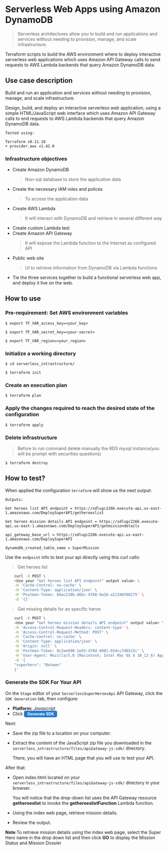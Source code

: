 # Serverless Web Apps using Amazon DynamoDB

> Serverless architectures allow you to build and run applications and services without needing to provision, manage, and scale infrastructure.

Terraform scripts to build the AWS environment where to deploy interactive serverless web applications which uses Amazon API Gateway calls to send requests to AWS Lambda backends that query Amazon DynamoDB data.

## Use case description
Build and run an application and services without needing to provision, manage, and scale infrastructure.

Design, build, and deploy an interactive serverless web application, using a simple HTML/JavaScript web interface which uses Amazon API Gateway calls to end requests to AWS Lambda backends that query Amazon DynamoDB data.

```
Tested using:

Terraform v0.11.10
+ provider.aws v1.42.0
```

### Infrastructure objectives

- Create Amazon DynamoDB
  > Non-sql database to store the application data
- Create the necessary IAM roles and polices
  > To access the application data
- Create AWS Lambda
  > It will interact with DynamoDB and retrieve in several different way
- Create custom Lambda test
- Create Amazon API Gateway
  > It will expose the Lambda function to the Internet as configured API
- Public web site
  > UI to retrieve information from DynamoDB via Lambda functions
- Tie the three services together to build a functional serverless web app, and deploy it live on the web.

## How to use

### Pre-requirement: Set AWS environment variables

```
$ export TF_VAR_access_key=<your_key>

$ export TF_VAR_secret_key=<your-secret>

$ export TF_VAR_region=<your_region>
```

### Initialize a working directory

`$ cd serverless_intrastructure/`

`$ terraform init`

### Create an execution plan

`$ terraform plan`

### Apply the changes required to reach the desired state of the configuration

`$ terraform apply`

### Delete infrastructure

> Before to run command delete manually the RDS mysql instance(you will be prompt with securities questions)

`$ terraform destroy`

## How to test?

When applied the configuration `terraform` will show us the next output:

```
Outputs:

Get heroes list API endpoint = https://xdlugc2266.execute-api.us-east-1.amazonaws.com/DeploySuperAPI/getheroeslist

Get heroes mission details API endpoint = https://xdlugc2266.execute-api.us-east-1.amazonaws.com/DeploySuperAPI/getmissiondetails

api_gateway_base_url = https://xdlugc2266.execute-api.us-east-1.amazonaws.com/DeploySuperAPI

dynamoDb_created_table_name = SuperMission
```

Use the `endpoint` info to test your api directly using this curl calls:

> Get heroes list

```bash
    curl -X POST \
    <Use your "Get heroes list API endpoint" output value> \
    -H 'Cache-Control: no-cache' \
    -H 'Content-Type: application/json' \
    -H 'Postman-Token: 84ac228b-d6bc-4768-9a28-a21348f68275' \
    -d '{}'
```

> Get missing details for an specific heroe

```bash
    curl -X POST \
    <Use your "Get heroes mission details API endpoint" output value> \
    -H 'Access-Control-Request-Headers: content-type' \
    -H 'Access-Control-Request-Method: POST' \
    -H 'Cache-Control: no-cache' \
    -H 'Content-Type: application/json' \
    -H 'Origin: null' \
    -H 'Postman-Token: 8c2ee690-1e93-4784-9981-654cc7d6515c' \
    -H 'User-Agent: Mozilla/5.0 (Macintosh; Intel Mac OS X 10_13_6) AppleWebKit/537.36 (KHTML, like Gecko) Chrome/72.0.3604.0 Safari/537.36' \
    -d '{
    "superhero": "Batman"
    }'
```

### Generate the SDK For Your API

On the `Stage` editor of your `ServerlessSuperHeroesApi` API Gateway, click the `SDK Generation` tab, then configure:

<ul>
<li>
<strong>Platform:</strong> <em>Javascript</em>
</li>
<li>Click <span style="background-color:#257ACF;font-weight:bold;font-size:90%;color:white;border-radius:5px;padding-top:3px;padding-bottom:3px;padding-left:10px;padding-right:10px;">Generate SDK</span>
</li>
</ul>

Next:
<ul>
<li><p>Save the zip file to a location on your computer.</p></li>
<li><p>Extract the content of the JavaScript zip file you downloaded in the <code>serverless_intrastructure/files/apiGateway-js-sdk/</code> directory.</p>
<p>There, you will have an HTML page that you will use to test your API.</p>
</li>
</ul>

After that:
<ul>
<li><p>Open index.html located on your <code>serverless_intrastructure/files/apiGateway-js-sdk/</code> directory in your browser.</p>
<p>You will notice that the drop-down list uses the API Gateway resource <strong>getheroeslist</strong> to invoke the <strong>getheroeslistFunction</strong> Lambda function.</p>
</li>
<li><p>Using the index web page, retrieve mission details.</p></li>
<li><p>Review the output.</p></li>
</ul>

<p><strong>Note</strong> To retrieve mission details using the index web page, select the Super Hero name in the drop down list and then click <strong>GO</strong> to display the Mission Status and Mission Dossier</p>


